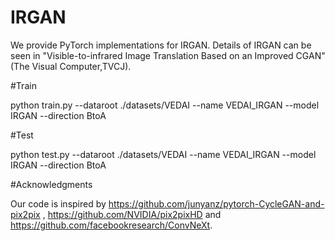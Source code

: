 # IRGAN

We  provide PyTorch implementations for IRGAN. 
Details of IRGAN can be seen in "Visible-to-infrared Image Translation Based on an Improved CGAN"(The Visual Computer,TVCJ).

#Train

python train.py --dataroot ./datasets/VEDAI --name VEDAI_IRGAN --model IRGAN --direction BtoA

#Test

python test.py --dataroot ./datasets/VEDAI --name VEDAI_IRGAN --model IRGAN --direction BtoA

#Acknowledgments

Our code is inspired by https://github.com/junyanz/pytorch-CycleGAN-and-pix2pix , https://github.com/NVIDIA/pix2pixHD and https://github.com/facebookresearch/ConvNeXt.
